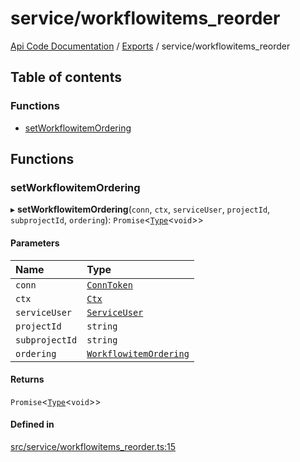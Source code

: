 # service/workflowitems\_reorder
 
[Api Code Documentation](../README.md) / [Exports](../modules.md) / service/workflowitems\_reorder

## Table of contents

### Functions

- [setWorkflowitemOrdering](service_workflowitems_reorder.md#setworkflowitemordering)

## Functions

### setWorkflowitemOrdering

▸ **setWorkflowitemOrdering**(`conn`, `ctx`, `serviceUser`, `projectId`, `subprojectId`, `ordering`): `Promise`\<[`Type`](result.md#type)\<`void`\>\>

#### Parameters

| Name | Type |
| :------ | :------ |
| `conn` | [`ConnToken`](service_conn.md#conntoken) |
| `ctx` | [`Ctx`](../interfaces/lib_ctx.Ctx.md) |
| `serviceUser` | [`ServiceUser`](../interfaces/service_domain_organization_service_user.ServiceUser.md) |
| `projectId` | `string` |
| `subprojectId` | `string` |
| `ordering` | [`WorkflowitemOrdering`](service_domain_workflow_workflowitem_ordering.md#workflowitemordering) |

#### Returns

`Promise`\<[`Type`](result.md#type)\<`void`\>\>

#### Defined in

[src/service/workflowitems_reorder.ts:15](https://github.com/openkfw/TruBudget/blob/d2b440c/api/src/service/workflowitems_reorder.ts#L15)
